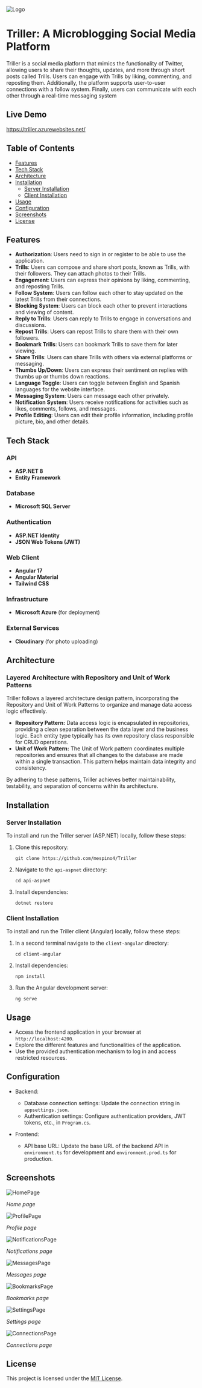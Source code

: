 ![Logo](images/trillerLogo2.png)
# Triller: A Microblogging Social Media Platform

Triller is a social media platform that mimics the functionality of Twitter, 
allowing users to share their thoughts, updates, and more through short posts called Trills. 
Users can engage with Trills by liking, commenting, and reposting them. Additionally, 
the platform supports user-to-user connections with a follow system. Finally, users can 
communicate with each other through a real-time messaging system

## Live Demo
https://triller.azurewebsites.net/

## Table of Contents
- [Features](#features)
- [Tech Stack](#tech-stack)
- [Architecture](#architecture)
- [Installation](#installation)
  - [Server Installation](#server-installation)
  - [Client Installation](#client-installation)
- [Usage](#usage)
- [Configuration](#configuration)
- [Screenshots](#screenshots)
- [License](#license)

## Features
- **Authorization**: Users need to sign in or register to be able to use the application.
- **Trills**: Users can compose and share short posts, known as Trills, with their followers. They can attach photos to their Trills.
- **Engagement**: Users can express their opinions by liking, commenting, and reposting Trills.
- **Follow System**: Users can follow each other to stay updated on the latest Trills from their connections.
- **Blocking System**: Users can block each other to prevent interactions and viewing of content.
- **Reply to Trills**: Users can reply to Trills to engage in conversations and discussions.
- **Repost Trills**: Users can repost Trills to share them with their own followers.
- **Bookmark Trills**: Users can bookmark Trills to save them for later viewing.
- **Share Trills**: Users can share Trills with others via external platforms or messaging.
- **Thumbs Up/Down**: Users can express their sentiment on replies with thumbs up or thumbs down reactions.
- **Language Toggle**: Users can toggle between English and Spanish languages for the website interface.
- **Messaging System**: Users can message each other privately.
- **Notification System**: Users receive notifications for activities such as likes, comments, follows, and messages.
- **Profile Editing**: Users can edit their profile information, including profile picture, bio, and other details.


## Tech Stack
### API
- **ASP.NET 8**
- **Entity Framework**

### Database
- **Microsoft SQL Server**

### Authentication
- **ASP.NET Identity**
- **JSON Web Tokens (JWT)**

### Web Client
- **Angular 17**
- **Angular Material**
- **Tailwind CSS**

### Infrastructure
- **Microsoft Azure** (for deployment)

### External Services
- **Cloudinary** (for photo uploading)

## Architecture
### Layered Architecture with Repository and Unit of Work Patterns
Triller follows a layered architecture design pattern, incorporating the Repository and Unit of Work Patterns to organize and manage data access logic effectively.
- **Repository Pattern:** Data access logic is encapsulated in repositories, providing a clean separation between the data layer and the business logic. Each entity type typically has its own repository class responsible for CRUD operations.
- **Unit of Work Pattern:** The Unit of Work pattern coordinates multiple repositories and ensures that all changes to the database are made within a single transaction. This pattern helps maintain data integrity and consistency.

By adhering to these patterns, Triller achieves better maintainability, testability, and separation of concerns within its architecture.

## Installation
### Server Installation

To install and run the Triller server (ASP.NET) locally, follow these steps:

1. Clone this repository:

    ```
    git clone https://github.com/mespino4/Triller
    ```

2. Navigate to the `api-aspnet` directory:

    ```
    cd api-aspnet
    ```

3. Install dependencies:

    ```
    dotnet restore
    ```

### Client Installation

To install and run the Triller client (Angular) locally, follow these steps:

1. In a second terminal navigate to the `client-angular` directory:

    ```
    cd client-angular
    ```

2. Install dependencies:

    ```
    npm install
    ```
    
3. Run the Angular development server:

    ```
    ng serve
    ```
    
## Usage

- Access the frontend application in your browser at `http://localhost:4200`.
- Explore the different features and functionalities of the application.
- Use the provided authentication mechanism to log in and access restricted resources.

## Configuration

- Backend:
  - Database connection settings: Update the connection string in `appsettings.json`.
  - Authentication settings: Configure authentication providers, JWT tokens, etc., in `Program.cs`.

- Frontend:
  - API base URL: Update the base URL of the backend API in `environment.ts` for development and `environment.prod.ts` for production.

## Screenshots
![HomePage](docs/screenshots/HomePage.png)

*Home page*

![ProfilePage](docs/screenshots/ProfilePage.png)

*Profile page*

![NotificationsPage](docs/screenshots/NotificationsPage.png)

*Notifications page*

![MessagesPage](docs/screenshots/MessagePage.png)

*Messages page*

![BookmarksPage](docs/screenshots/BookmarksPage.png)

*Bookmarks page*

![SettingsPage](docs/screenshots/SettingsPage.png)

*Settings page*

![ConnectionsPage](docs/screenshots/ConectionsPage.png)

*Connections page*

## License

This project is licensed under the [MIT License](LICENSE).
